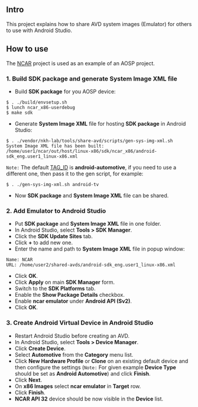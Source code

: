 ## Intro

This project explains how to share AVD system images (Emulator) for others to use with Android Studio.

## How to use

The [NCAR](https://github.com/nkh-lab/aosp-ncar-manifest) project is used as an example of an AOSP project.

### 1. Build SDK package and generate System Image XML file

- Build **SDK package** for you AOSP device:
```
$ . ./build/envsetup.sh
$ lunch ncar_x86-userdebug
$ make sdk
```
- Generate **System Image XML** file for hosting **SDK package** in Android Studio:
```
$ . ./vendor/nkh-lab/tools/share-avd/scripts/gen-sys-img-xml.sh
System Image XML file has been built:
/home/user1/ncar/out/host/linux-x86/sdk/ncar_x86/android-sdk_eng.user1_linux-x86.xml
```
`Note:` The default [TAG_ID](templates/sys-img-template.xml) is **android-automotive**, if you need to use a different one, then pass it to the gen script, for example:
```
$ . ./gen-sys-img-xml.sh android-tv
``` 
- Now **SDK package** and **System Image XML** file can be shared.

### 2. Add Emulator to Android Studio
- Put **SDK package** and **System Image XML** file in one folder.
- In Android Studio, select **Tools > SDK Manager**.
- Click the **SDK Update Sites** tab.
- Click **+** to add new one.
- Enter the name and path to **System Image XML** file in popup window:
```
Name: NCAR
URL: /home/user2/shared-avds/android-sdk_eng.user1_linux-x86.xml
```
- Click **OK**.
- Click **Apply** on main **SDK Manager** form.
- Switch to the **SDK Platforms** tab.
- Enable the **Show Package Details** checkbox.
- Enable **ncar emulator** under **Android API (Sv2)**.
- Click **OK**.

### 3. Create Android Virtual Device in Android Studio
- Restart Android Studio before creating an AVD.
- In Android Studio, select **Tools > Device Manager**.
- Click **Create Device**.
- Select **Automotive** from the **Category** menu list.
- Click **New Hardware Profile** or **Clone** on an existing default device and then configure the settings (`Note:` For given example **Device Type** should be set as **Android Automotive**) and click **Finish**.
- Click **Next**.
- On **x86 Images** select **ncar emulator** in **Target** row.
- Click **Finish**.
- **NCAR API 32** device should be now visible in the **Device** list.
